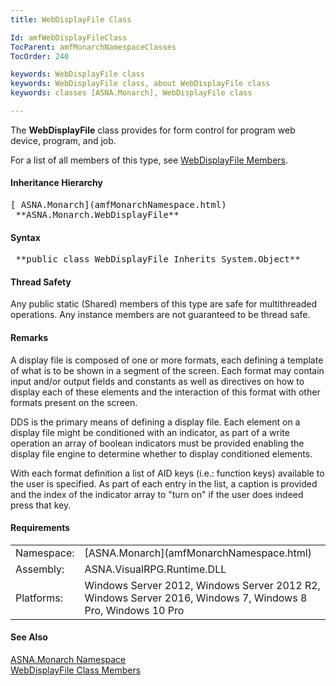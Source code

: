 ```yaml
---
title: WebDisplayFile Class

Id: amfWebDisplayFileClass
TocParent: amfMonarchNamespaceClasses
TocOrder: 240

keywords: WebDisplayFile class
keywords: WebDisplayFile class, about WebDisplayFile class
keywords: classes [ASNA.Monarch], WebDisplayFile class

---
```


The **WebDisplayFile** class provides for form control for program web device, program, and job.

For a list of all members of this type, see [ WebDisplayFile Members](amfWebDisplayFileClassMembers.html).
<!--mine -->

#### Inheritance Hierarchy
<pre>[ ASNA.Monarch](amfMonarchNamespace.html)
 **ASNA.Monarch.WebDisplayFile**       </pre>

#### Syntax
<pre class="prettyprint"> **public class WebDisplayFile Inherits System.Object**       </pre>

#### Thread Safety
Any public static (Shared) members of this type are safe for multithreaded operations. Any instance members are not guaranteed to be thread safe.

#### Remarks
A display file is composed of one or more formats, each defining a template of what is to be shown in a segment of the screen. Each format may contain input and/or output fields and constants as well as directives on how to display each of these elements and the interaction of this format with other formats present on the screen.

DDS is the primary means of defining a display file. Each element on a display file might be conditioned with an indicator, as part of a write operation an array of boolean indicators must be provided enabling the display file engine to determine whether to display conditioned elements.

With each format definition a list of AID keys (i.e.: function keys) available to the user is specified. As part of each entry in the list, a caption is provided and the index of the indicator array to "turn on" if the user does indeed press that key.
<!-- -->

#### Requirements
<table class="dttable" cellspacing="0" cellpadding="4" width="60%">
           <colgroup>
            <col width="15%" style="font-weight:bold" />
            <col width="85%" />
          </colgroup>
          <tr>
            <td>Namespace:</td>
            <td>[ASNA.Monarch](amfMonarchNamespace.html)</td>
          </tr>
          <tr>
            <td>Assembly:</td>
            <td>ASNA.VisualRPG.Runtime.DLL</td>
          </tr>
         <tr>
            <td>Platforms:</td>
            <td> Windows Server 2012, Windows Server 2012 R2, Windows Server 2016,  Windows 7, Windows 8 Pro, Windows 10 Pro</td>
         </tr>
</table>

<!-- end -->

#### See Also
[ASNA.Monarch Namespace](amfMonarchNamespace.html) <br /> [ WebDisplayFile Class Members](amfWebDisplayFileClassMembers.html)
